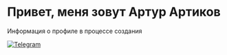 # Привет, меня зовут Артур Артиков

Информация о профиле в процессе создания

[![Telegram](https://img.shields.io/badge/Telegram-blue)](https://t.me/ArturArtikov)

